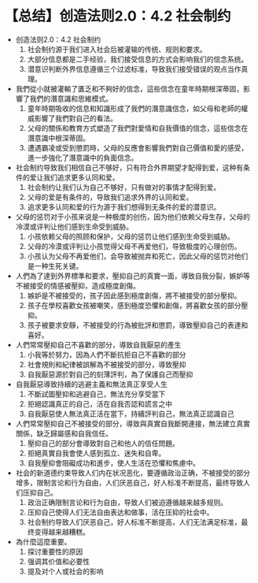 # 【总结】创造法则2.0：4.2 社会制约

-   创造法则2.0：4.2 社会制约
    1.  社会制约源于我们进入社会后被灌输的传统、规则和要求。
    2.  大部分信息都是二手经验，我们接受信息的方式会影响我们的信念系统。
    3.  潜意识判断外界信息遵循三个过滤标准，导致我们接受错误的观点当作真理。
-   我們從小就被灌輸了匱乏和不夠好的信念，這些信念在童年時期根深蒂固，影響了我們的潛意識和思維模式。
    1.  童年時期吸收的信息和知識形成了我們的潛意識信念，如父母和老師的權威影響了我們對自己的看法。
    2.  父母的關係和教育方式塑造了我們對愛情和自我價值的信念，這些信念在潛意識中根深蒂固。
    3.  遭遇霸凌或受到懲罰時，父母的反應會影響我們對自己價值和愛的感受，進一步強化了潛意識中的負面信念。
-   社会制约导致我们相信自己不够好，只有符合外界期望才配得到爱，这种有条件的爱让我们追求更多认同和爱。
    1.  社会制约让我们认为自己不够好，只有做对的事情才配得到爱。
    2.  父母的爱是有条件的，导致我们追求外界的认同和爱。
    3.  追求更多认同和爱的行为源于我们想得到无条件的爱的潜意识。
-   父母的惩罚对于小孩来说是一种极度的创伤，因为他们依赖父母生存，父母的冷漠或评判让他们感到生命受到威胁。
    1.  小孩依赖父母的照顾和保护，父母的惩罚让他们感到生命受到威胁。
    2.  父母的冷漠或评判让小孩觉得父母不再爱他们，导致极度的心理创伤。
    3.  小孩认为父母不再爱他们，会导致被抛弃和死亡，因此父母的惩罚对他们是一种生死关键。
-   人們為了達到外界標準和要求，壓抑自己的真實一面，導致自我分裂，嫉妒等不被接受的情感被壓抑，造成極度創傷。
    1.  嫉妒是不被接受的，孩子因此感到極度創傷，將不被接受的部分壓抑。
    2.  孩子在學校喜歡女孩被嘲笑，感到極度恐懼和創傷，將喜歡女孩的部分壓抑。
    3.  孩子被要求安靜，不被接受的行為被批評和懲罰，導致壓抑自己的表達和喜好。
-   人們常常壓抑自己不喜歡的部分，導致自我厭惡的產生
    1.  小我等於努力，因為人們不斷抗拒自己不喜歡的部分
    2.  社會規則和紀律被誤解為不被接受的部分，導致壓抑
    3.  自我厭惡源於對自己的刻薄評判，為了保護自己而壓抑
-   自我厭惡導致持續的逃避主義和無法真正享受人生
    1.  不斷試圖壓抑和逃避自己，無法充分享受當下
    2.  拒絕認識真正的自己，活在自我否認和謊言之中
    3.  自我厭惡使人無法真正活在當下，持續評判自己，無法真正認識自己
-   人們常常壓抑自己不被接受的部分，導致與真實自我斷開連接，無法建立真實關係，缺乏歸屬感和自我信任。
    1.  壓抑自己的部分會導致對自己和他人的信任問題。
    2.  拒絕真實自我會使人感到孤立、迷失和自卑。
    3.  自我壓抑會阻礙成功和進步，使人生活在恐懼和焦慮中。
-   社会的新道德约束导致人们内在状况恶化，要遵循政治正确，不被接受的部分增多，限制言论和行为自由，人们厌恶自己，好人标准不断提高，最终导致人们压抑自己。
    1.  政治正确限制言论和行为自由，导致人们被迫遵循越来越多规则。
    2.  压抑自己使得人们无法自由表达和做事，活在压抑的社会中。
    3.  社会制约导致人们厌恶自己，好人标准不断提高，人们无法满足标准，最终变得越来越糟糕。
-   為什麼這麼重要。
    1.  探讨重要性的原因
    2.  强调其价值和必要性
    3.  提及对个人或社会的影响